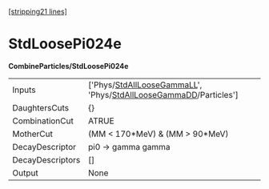 [[stripping21 lines]](./stripping21-index)

# StdLoosePi024e

**CombineParticles/StdLoosePi024e**

|                  |                                                                                                                                                                            |
|------------------|----------------------------------------------------------------------------------------------------------------------------------------------------------------------------|
| Inputs           | ['Phys/[StdAllLooseGammaLL](./stripping21-commonparticles-stdallloosegammall)', 'Phys/[StdAllLooseGammaDD](./stripping21-commonparticles-stdallloosegammadd)/Particles'] |
| DaughtersCuts    | {}                                                                                                                                                                         |
| CombinationCut   | ATRUE                                                                                                                                                                      |
| MotherCut        | (MM \< 170\*MeV) & (MM \> 90\*MeV)                                                                                                                                         |
| DecayDescriptor  | pi0 -\> gamma gamma                                                                                                                                                        |
| DecayDescriptors | []                                                                                                                                                                       |
| Output           | None                                                                                                                                                                       |
